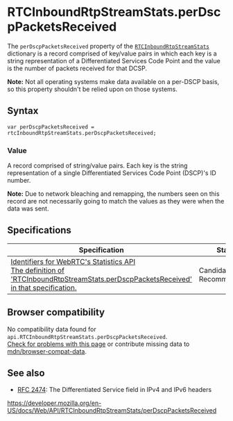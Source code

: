RTCInboundRtpStreamStats.perDscpPacketsReceived
===============================================

The `perDscpPacketsReceived` property of the [`RTCInboundRtpStreamStats`](../rtcinboundrtpstreamstats) dictionary is a record comprised of key/value pairs in which each key is a string representation of a Differentiated Services Code Point and the value is the number of packets received for that DCSP.

**Note:** Not all operating systems make data available on a per-DSCP basis, so this property shouldn't be relied upon on those systems.

Syntax
------

    var perDscpPacketsReceived = rtcInboundRtpStreamStats.perDscpPacketsReceived;

### Value

A record comprised of string/value pairs. Each key is the string representation of a single Differentiated Services Code Point (DSCP)'s ID number.

**Note:** Due to network bleaching and remapping, the numbers seen on this record are not necessarily going to match the values as they were when the data was sent.

Specifications
--------------

<table><thead><tr class="header"><th>Specification</th><th>Status</th><th>Comment</th></tr></thead><tbody><tr class="odd"><td><a href="https://w3c.github.io/webrtc-stats/#dom-rtcinboundrtpstreamstats-perdscppacketsreceived">Identifiers for WebRTC's Statistics API<br />
<span class="small">The definition of 'RTCInboundRtpStreamStats.perDscpPacketsReceived' in that specification.</span></a></td><td><span class="spec-cr">Candidate Recommendation</span></td><td>Initial definition.</td></tr></tbody></table>

Browser compatibility
---------------------

No compatibility data found for `api.RTCInboundRtpStreamStats.perDscpPacketsReceived`.  
[Check for problems with this page](#on-github) or contribute missing data to [mdn/browser-compat-data](https://github.com/mdn/browser-compat-data).

See also
--------

-   [RFC 2474](https://tools.ietf.org/html/rfc2474): The Differentiated Service field in IPv4 and IPv6 headers

<a href="https://developer.mozilla.org/en-US/docs/Web/API/RTCInboundRtpStreamStats/perDscpPacketsReceived" class="_attribution-link">https://developer.mozilla.org/en-US/docs/Web/API/RTCInboundRtpStreamStats/perDscpPacketsReceived</a>
